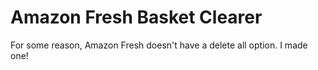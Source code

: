 # Amazon Fresh Basket Clearer

For some reason, Amazon Fresh doesn't have a delete all option. I made one!
